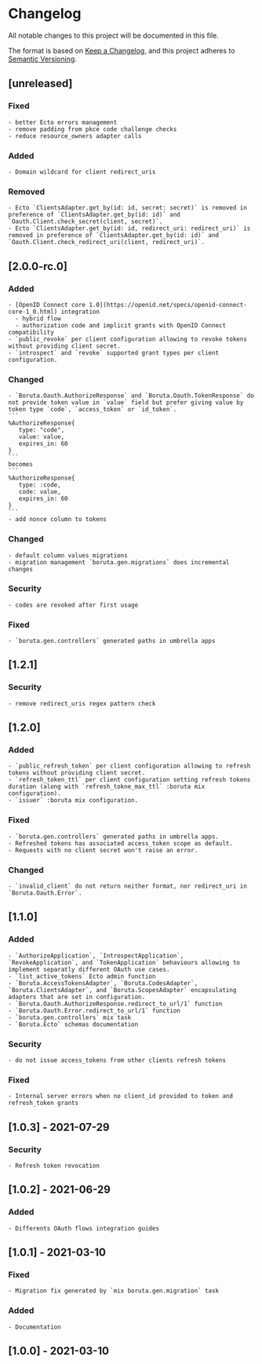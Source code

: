 # Changelog
All notable changes to this project will be documented in this file.

The format is based on [Keep a Changelog](https://keepachangelog.com/en/1.0.0/),
and this project adheres to [Semantic Versioning](https://semver.org/spec/v2.0.0.html).

## [unreleased]
  ### Fixed
    - better Ecto errors management
    - remove padding from pkce code challenge checks
    - reduce resource_owners adapter calls
  ### Added
    - Domain wildcard for client redirect_uris
  ### Removed
    - Ecto `ClientsAdapter.get_by(id: id, secret: secret)` is removed in preference of `ClientsAdapter.get_by(id: id)` and `Oauth.Client.check_secret(client, secret)`.
    - Ecto `ClientsAdapter.get_by(id: id, redirect_uri: redirect_uri)` is removed in preference of `ClientsAdapter.get_by(id: id)` and `Oauth.Client.check_redirect_uri(client, redirect_uri)`.
## [2.0.0-rc.0]
  ### Added
    - [OpenID Connect core 1.0](https://openid.net/specs/openid-connect-core-1_0.html) integration
      - hybrid flow
      - authorization code and implicit grants with OpenID Connect compatibility
    - `public_revoke` per client configuration allowing to revoke tokens without providing client secret.
    - `introspect` and `revoke` supported grant types per client configuration.
  ### Changed
    - `Boruta.Oauth.AuthorizeResponse` and `Boruta.Oauth.TokenResponse` do not provide token value in `value` field but prefer giving value by token type `code`, `access_token` or `id_token`.
    ```
    %AuthorizeResponse{
       type: "code",
       value: value,
       expires_in: 60
    }
    ```
    becomes
    ```
    %AuthorizeResponse{
       type: :code,
       code: value,
       expires_in: 60
    }
    ```
    - add nonce column to tokens
  ### Changed
    - default column values migrations
    - migration management `boruta.gen.migrations` does incremental changes
  ### Security
    - codes are revoked after first usage
  ### Fixed
    - `boruta.gen.controllers` generated paths in umbrella apps
## [1.2.1]
  ### Security
    - remove redirect_uris regex pattern check
## [1.2.0]
  ### Added
    - `public_refresh_token` per client configuration allowing to refresh tokens without providing client secret.
    - `refresh_token_ttl` per client configuration setting refresh tokens duration (along with `refresh_tokne_max_ttl` :boruta mix configuration).
    - `issuer` :boruta mix configuration.
  ### Fixed
    - `boruta.gen.controllers` generated paths in umbrella apps.
    - Refreshed tokens has associated access_token scope as default.
    - Requests with no client secret won't raise an error.
  ### Changed
    - `invalid_client` do not return neither format, nor redirect_uri in `Boruta.Oauth.Error`.
## [1.1.0]
  ### Added
    - `AuthorizeApplication`, `IntrospectApplication`, `RevokeApplication`, and `TokenApplication` behaviours allowing to implement separatly different OAuth use cases.
    - `list_active_tokens` Ecto admin function
    - `Boruta.AccessTokensAdapter`, `Boruta.CodesAdapter`, `Boruta.ClientsAdapter`, and `Boruta.ScopesAdapter` encapsulating adapters that are set in configuration.
    - `Boruta.Oauth.AuthorizeResponse.redirect_to_url/1` function
    - `Boruta.Oauth.Error.redirect_to_url/1` function
    - `boruta.gen.controllers` mix task
    - `Boruta.Ecto` schemas documentation
  ### Security
    - do not issue access_tokens from other clients refresh tokens
  ### Fixed
    - Internal server errors when no client_id provided to token and refresh_token grants
## [1.0.3] - 2021-07-29
  ### Security
    - Refresh token revocation
## [1.0.2] - 2021-06-29
  ### Added
    - Differents OAuth flows integration guides
## [1.0.1] - 2021-03-10
  ### Fixed
    - Migration fix generated by `mix boruta.gen.migration` task
  ### Added
    - Documentation
## [1.0.0] - 2021-03-10
